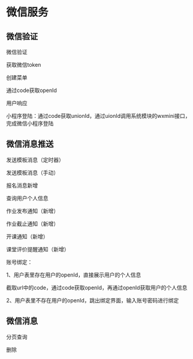 # 微信服务

## 微信验证

微信验证

获取微信token

创建菜单

通过code获取openId

用户响应

小程序登陆：通过code获取unionId，通过uionId调用系统模块的wxmini接口，完成微信小程序登陆

## 微信消息推送

发送模板消息（定时器）

发送模板消息（手动）

报名消息新增

查询用户个人信息

作业发布通知（新增）

作业截止通知（新增）

开课通知（新增）

课堂评价提醒通知（新增）

账号绑定：

1、用户表里存在用户的openId，直接展示用户的个人信息

截取url中的code，通过code获取openId，再通过openId获取用户的个人信息

2、用户表里不存在用户的openId，跳出绑定界面，输入账号密码进行绑定



## 微信消息

分页查询

删除



